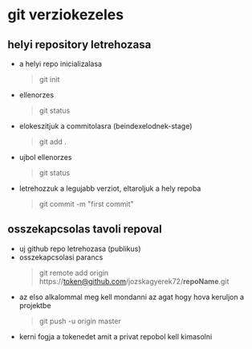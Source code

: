 # git verziokezeles

## helyi repository letrehozasa

-   a helyi repo inicializalasa

    > git init

-   ellenorzes

    > git status

-   elokeszitjuk a commitolasra (beindexelodnek-stage)

    > git add .

-   ujbol ellenorzes

    > git status

-   letrehozzuk a legujabb verziot, eltaroljuk a hely repoba
    > git commit -m "first commit"

## osszekapcsolas tavoli repoval
- uj github repo letrehozasa (publikus)
- osszekapcsolasi parancs
    >   git remote add origin https://token@github.com/jozskagyerek72/**repoName**.git
- az elso alkalommal meg kell mondanni az agat hogy hova keruljon a projektbe
    >   git push -u origin master
- kerni fogja a tokenedet amit a privat repobol kell kimasolni


